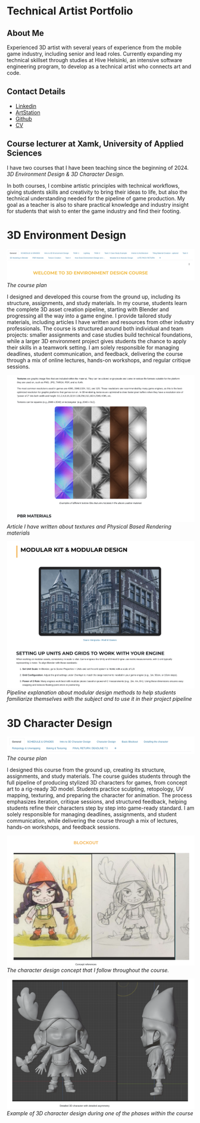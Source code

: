 # Technical Artist Portfolio

## About Me

Experienced 3D artist with several years of experience from the mobile game industry, including senior and lead roles. Currently expanding my technical skillset through studies at Hive Helsinki, an intensive software engineering program, to develop as a technical artist who connects art and code.

## Contact Details
- [Linkedin](https://www.linkedin.com/in/emilia-haanp%C3%A4%C3%A4-25a88070)
- [ArtStation](https://www.artstation.com/emihaa)
- [Github](https://github.com/Emihaa)
- [CV](https://www.canva.com/design/DAGkP6-mzDo/y7aw6FWe4J6OfEcBOld1YQ/edit?utm_content=DAGkP6-mzDo&utm_campaign=designshare&utm_medium=link2&utm_source=sharebutton)

## Course lecturer at Xamk, University of Applied Sciences

I have two courses that I have been teaching since the beginning of 2024. *3D Environment Design & 3D Character Design.*

In both courses, I combine artistic principles with technical workflows, giving students skills and creativity to bring their ideas to life, but also the technical understanding needed for the pipeline of game production. My goal as a teacher is also to share practical knowledge and industry insight for students that wish to enter the game industry and find their footing.


# 3D Environment Design

![image](environment-design/welcome-environment.png)
*The course plan*

I designed and developed this course from the ground up, including its structure, assignments, and study materials. In my course, students learn the complete 3D asset creation pipeline, starting with Blender and progressing all the way into a game engine. I provide tailored study materials, including articles I have written and resources from other industry professionals. The course is structured around both individual and team projects: smaller assignments and case studies build technical foundations, while a larger 3D environment project gives students the chance to apply their skills in a teamwork setting. I am solely responsible for managing deadlines, student communication, and feedback, delivering the course through a mix of online lectures, hands-on workshops, and regular critique sessions.


![image](environment-design/PBR-materials-textures.png)
*Article I have written about textures and Physical Based Rendering materials*

![image](environment-design/modular-design.png)
*Pipeline explanation about modular design methods to help students familiarize themselves with the subject and to use it in their project pipeline*

# 3D Character Design

![image](character-design/3D-Character-design.png)
*The course plan*

I designed this course from the ground up, creating its structure, assignments, and study materials. The course guides students through the full pipeline of producing stylized 3D characters for games, from concept art to a rig-ready 3D model. Students practice sculpting, retopology, UV mapping, texturing, and preparing the character for animation. The process emphasizes iteration, critique sessions, and structured feedback, helping students refine their characters step by step into game-ready standard. I am solely responsible for managing deadlines, assignments, and student communication, while delivering the course through a mix of lectures, hands-on workshops, and feedback sessions.


![image](character-design/concept-art.png)
*The character design concept that I follow throughout the course.*

![image](character-design/character-model.png)
*Example of 3D character design during one of the phases within the course*

